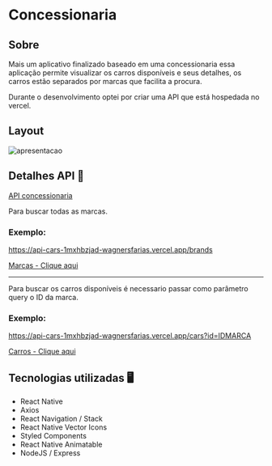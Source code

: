 # Concessionaria

## Sobre

Mais um aplicativo finalizado baseado em uma concessionaria essa aplicação permite visualizar os carros disponíveis e seus detalhes, os carros estão separados por marcas que facilita a procura.

Durante o desenvolvimento optei por 
criar uma API que está hospedada no vercel.

## Layout 

![apresentacao](https://github.com/wagnerSfarias/carSale/blob/main/src/assets/ezgif.com-gif-maker.gif?raw=true=300x534) 

## Detalhes API 📖

[API concessionaria](https://api-cars-1mxhbzjad-wagnersfarias.vercel.app)

Para buscar todas as marcas.


 ### Exemplo:
 https://api-cars-1mxhbzjad-wagnersfarias.vercel.app/brands


 [Marcas - Clique aqui](https://api-cars-1mxhbzjad-wagnersfarias.vercel.app/brands) 

 <hr>

Para buscar os carros disponíveis é necessario passar como parâmetro query o ID da marca.

 ### Exemplo:

https://api-cars-1mxhbzjad-wagnersfarias.vercel.app/cars?id=IDMARCA

[Carros - Clique aqui](https://api-cars-1mxhbzjad-wagnersfarias.vercel.app/cars?id=2)

## Tecnologias utilizadas 🖥️
- React Native
- Axios
- React Navigation / Stack
- React Native Vector Icons
- Styled Components
- React Native Animatable 
- NodeJS / Express